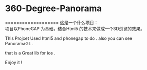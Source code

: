 # 360-Degree-Panorama
===================
这是一个什么项目：   
项目以PhoneGAP 为基础，结合Html5 的技术来做成一个3D浏览的效果。



This Projcet Used html5 and phonegap to do . also you can see PanoramaGL . 

that is a Great lib for ios .

Enjoy it ! 

